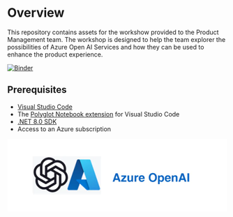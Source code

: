 # Overview

This repository contains assets for the workshow provided to the Product Management team. The workshop is designed to help the team explorer the possibilities of Azure Open AI Services and how they can be used to enhance the product experience.

[![Binder](https://mybinder.org/badge_logo.svg)](https://mybinder.org/v2/gh/Brink-Software/Brink.Workshop.OpenAI/HEAD)

## Prerequisites

- [Visual Studio Code](https://code.visualstudio.com/)
- The [Polyglot Notebook extension](https://marketplace.visualstudio.com/items?itemName=ms-dotnettools.dotnet-interactive-vscode) for Visual Studio Code
- [.NET 8.0 SDK](https://dotnet.microsoft.com/en-us/download)
- Access to an Azure subscription

![alt text](logo.png)
